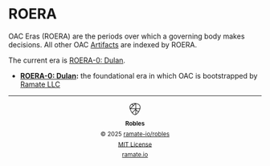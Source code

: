 # ROERA
OAC Eras (ROERA) are the periods over which a governing body makes decisions. All other OAC [Artifacts](../roglo/roera-000-000-000-dulan/roglo-000-000-000-artifact/README.md) are indexed by ROERA.

The current era is [ROERA-0: Dulan](./roera-000-000-000-dulan/README.md).

- **[ROERA-0: Dulan](./roera-000-000-000-dulan/README.md):** the foundational era in which OAC is bootstrapped by [Ramate LLC](https://www.ramate.io)

<!--ROBLES FOOTER: DO NOT REMOVE THIS LINE-->
---

<div align="center">
  <picture>
    <source srcset="/assets/robles-inverted-transparent.png" media="(prefers-color-scheme: dark)">
    <img height="24" src="/assets/robles-transparent.png" alt="Robles"/>
  </picture>
  <br/>
  <sub>
    <b>Robles</b>
    <br/>
    &copy; 2025 <a href="https://github.com/ramate-io/robles">ramate-io/robles</a>
    <br/>
    <a href="https://github.com/ramate-io/robles/blob/main/LICENSE">MIT License</a>
    <br/>
    <a href="https://www.ramate.io">ramate.io</a>
  </sub>
</div>
